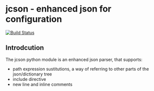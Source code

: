 jcson - enhanced json for configuration
========================================

[![Build Status](https://travis-ci.org/zakalibit/jcson.svg?branch=master)](https://travis-ci.org/zakalibit/jcson)

Introdcution
------------
The jcson python module is an enhanced json parser, that supports:

* path expression sustitutions, a way of referring to other parts of the json/dictionary tree
* include directive
* new line and inline comments